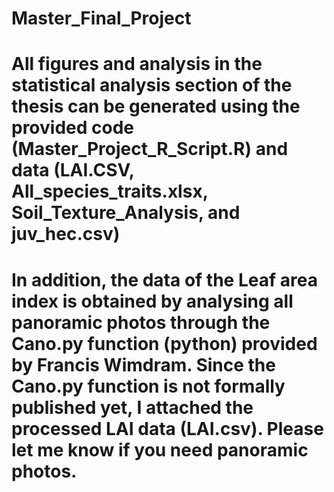 # Master_Final_Project

# All figures and analysis in the statistical analysis section of the thesis can be generated using the provided code (Master_Project_R_Script.R) and data (LAI.CSV, All_species_traits.xlsx, Soil_Texture_Analysis, and juv_hec.csv)

# In addition, the data of the Leaf area index is obtained by analysing all panoramic photos through the Cano.py function (python) provided by Francis Wimdram. Since the Cano.py function is not formally published yet, I  attached the processed LAI data (LAI.csv). Please let me know if you need panoramic photos.
